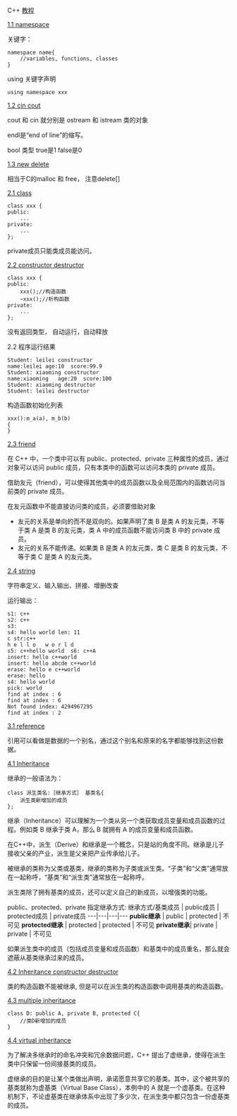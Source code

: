 C++
[教程](http://c.biancheng.net/cplus/) 

[1.1 namespace](https://github.com/sloongz/Programm_Language/blob/master/C%2B%2B/1.1_namespace.cpp)

关键字：

```
namespace name{
    //variables, functions, classes
}
```
using 关键字声明

```
using namespace xxx
```

[1.2 cin cout](https://github.com/sloongz/Programm_Language/blob/master/C%2B%2B/1.2_cin_cout.cpp)

cout 和 cin 就分别是 ostream 和 istream 类的对象

endl是“end of line”的缩写。

bool 类型  true是1  false是0

[1.3 new delete](https://github.com/sloongz/Programm_Language/blob/master/C%2B%2B/1.3_new_delete.cpp)

相当于C的malloc 和 free， 注意delete[]

[2.1 class](https://github.com/sloongz/Programm_Language/blob/master/C%2B%2B/2.1_class.cpp)


```
class xxx {
public:
    ...
private:
    ...
};
```
private成员只能类成员能访问。

[2.2 constructor destructor](https://github.com/sloongz/Programm_Language/blob/master/C%2B%2B/2.2_constructor_destructor.cpp)

```
class xxx {
public:
    xxx();//构造函数
    ~xxx();//析构函数
private:
    ...
};
```
没有返回类型， 自动运行，自动释放

2.2 程序运行结果
```
Student: leilei constructor
name:leilei	age:10	score:99.9
Student: xiaoming constructor
name:xiaoming	age:20	score:100
Student: xiaoming destructor
Student: leilei destructor
```
构造函数初始化列表

```
xxx():m_a(a), m_b(b)
{
}
```

[2.3 friend](https://github.com/sloongz/Programm_Language/blob/master/C%2B%2B/2.3_friend.cpp)

在 C++ 中，一个类中可以有 public、protected、private 三种属性的成员，通过对象可以访问 public 成员，只有本类中的函数可以访问本类的 private 成员。

借助友元（friend），可以使得其他类中的成员函数以及全局范围内的函数访问当前类的 private 成员。

在友元函数中不能直接访问类的成员，必须要借助对象

- 友元的关系是单向的而不是双向的。如果声明了类 B 是类 A 的友元类，不等于类 A 是类 B 的友元类，类 A 中的成员函数不能访问类 B 中的 private 成员。
- 友元的关系不能传递。如果类 B 是类 A 的友元类，类 C 是类 B 的友元类，不等于类 C 是类 A 的友元类。

[2.4 string](https://github.com/sloongz/Programm_Language/blob/master/C%2B%2B/2.4_string.cpp)

字符串定义、输入输出、拼接、增删改查

运行输出：

```
s1: c++
s2: c++
s3: 
s4: hello world len: 11
c str:c++
h e l l o   w o r l d 
s5: c++hello world	s6: c++A
insert: hello c++world
insert: hello abcde c++world
erase: hello e c++world
erase: hello
s4: hello world
pick: world
find at index : 6
find at index : 6
Not found index: 4294967295
find at index : 2

```
[3.1 reference](https://github.com/sloongz/Programm_Language/blob/master/C%2B%2B/3.1_reference.cpp)

引用可以看做是数据的一个别名，通过这个别名和原来的名字都能够找到这份数据。

[4.1 Inheritance](https://github.com/sloongz/Programm_Language/blob/master/C%2B%2B/4.1_inheritance.cpp)

继承的一般语法为：

```
class 派生类名:［继承方式］ 基类名{
    派生类新增加的成员
};
```
继承（Inheritance）可以理解为一个类从另一个类获取成员变量和成员函数的过程。例如类 B 继承于类 A，那么 B 就拥有 A 的成员变量和成员函数。

在C++中，派生（Derive）和继承是一个概念，只是站的角度不同。继承是儿子接收父亲的产业，派生是父亲把产业传承给儿子。

被继承的类称为父类或基类，继承的类称为子类或派生类。“子类”和“父类”通常放在一起称呼，“基类”和“派生类”通常放在一起称呼。

派生类除了拥有基类的成员，还可以定义自己的新成员，以增强类的功能。

public、protected、private 指定继承方式:
继承方式/基类成员 | public成员 | protected成员 | private成员
---|---|---|---
**public继承** | 	public | protected | 不可见
**protected继承** | protected | protected | 不可见
**private继承**| private | private | 不可见


如果派生类中的成员（包括成员变量和成员函数）和基类中的成员重名，那么就会遮蔽从基类继承过来的成员。

[4.2 Inheritance constructor destructor](https://github.com/sloongz/Programm_Language/blob/master/C%2B%2B/4.2_inheritance_c_d.cpp)

类的构造函数不能被继承, 但是可以在派生类的构造函数中调用基类的构造函数。

[4.3 multiple inheritance](https://github.com/sloongz/Programm_Language/blob/master/C%2B%2B/4.3_multiple_inheritance.cpp)


```
class D: public A, private B, protected C{
    //类D新增加的成员
}
```
[4.4 virtual inheritance](https://github.com/sloongz/Programm_Language/blob/master/C%2B%2B/4.4_virtual_inheritance.cpp)

为了解决多继承时的命名冲突和冗余数据问题，C++ 提出了虚继承，使得在派生类中只保留一份间接基类的成员。

虚继承的目的是让某个类做出声明，承诺愿意共享它的基类。其中，这个被共享的基类就称为虚基类（Virtual Base Class），本例中的 A 就是一个虚基类。在这种机制下，不论虚基类在继承体系中出现了多少次，在派生类中都只包含一份虚基类的成员。